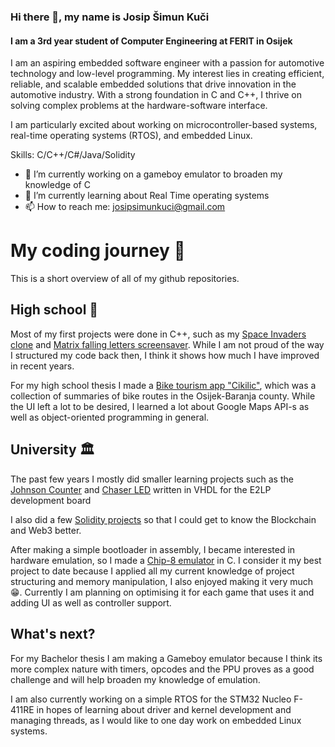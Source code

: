 ### Hi there 👋, my name is Josip Šimun Kuči
#### I am a 3rd year student of Computer Engineering at FERIT in Osijek
I am an aspiring embedded software engineer with a passion for automotive technology and low-level programming. My interest lies in creating efficient, reliable, and scalable embedded solutions that drive innovation in the automotive industry. With a strong foundation in C and C++, I thrive on solving complex problems at the hardware-software interface.

I am particularly excited about working on microcontroller-based systems, real-time operating systems (RTOS), and embedded Linux.

Skills: C/C++/C#/Java/Solidity

- 🔭 I’m currently working on a gameboy emulator to broaden my knowledge of C 
- 🌱 I’m currently learning about Real Time operating systems
- 📫 How to reach me: josipsimunkuci@gmail.com

# My coding journey 🚀
This is a short overview of all of my github repositories.
## High school 🏫
Most of my first projects were done in C++, such as my [Space Invaders clone](https://github.com/JosipKuci/Space_Invaders) and [Matrix falling letters screensaver](https://github.com/JosipKuci/Matrix-falling-letters). While I am not proud of the way I structured my code back then, I think it shows how much I have improved in recent years.

For my high school thesis I made a [Bike tourism app "Cikilic"](https://github.com/JosipKuci/Bike-Tourism-App-Cikilic), which was a collection of summaries of bike routes in the Osijek-Baranja county. While the UI left a lot to be desired, I learned a lot about Google Maps API-s as well as object-oriented programming in general.

## University 🏛️
The past few years I mostly did smaller learning projects such as the [Johnson Counter](https://github.com/JosipKuci/Johnson-Counter) and [Chaser LED](https://github.com/JosipKuci/Chaser-LED) written in VHDL for the E2LP development board

I also did a few [Solidity projects](https://github.com/JosipKuci/A-collection-of-small-Solidity-projects) so that I could get to know the Blockchain and Web3 better.

After making a simple bootloader in assembly, I became interested in hardware emulation, so I made a [Chip-8 emulator](https://github.com/JosipKuci/Chip8-emulator) in C. 
I consider it my best project to date because I applied all my current knowledge of project structuring and memory manipulation, I also enjoyed making it very much 😁.
Currently I am planning on optimising it for each game that uses it and adding UI as well as controller support.

## What's next?
For my Bachelor thesis I am making a Gameboy emulator because I think its more complex nature with timers, opcodes and the PPU proves as a good challenge and will help broaden my knowledge of emulation.

I am also currently working on a simple RTOS for the STM32 Nucleo F-411RE in hopes of learning about driver and kernel development and managing threads, as I would like to one day work on embedded Linux systems.







